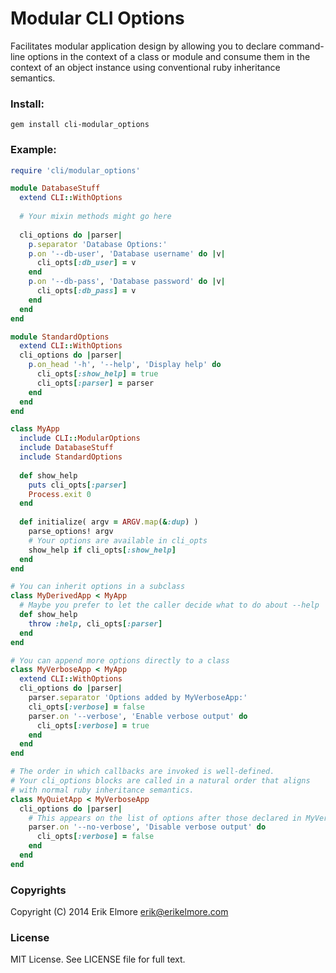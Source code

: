 Modular CLI Options
===================

Facilitates modular application design by allowing you to declare command-line
options in the context of a class or module and consume them in the context of
an object instance using conventional ruby inheritance semantics.

### Install:

    gem install cli-modular_options

### Example:
```ruby
require 'cli/modular_options'

module DatabaseStuff
  extend CLI::WithOptions
  
  # Your mixin methods might go here
  
  cli_options do |parser|
    p.separator 'Database Options:'
    p.on '--db-user', 'Database username' do |v|
      cli_opts[:db_user] = v
    end
    p.on '--db-pass', 'Database password' do |v|
      cli_opts[:db_pass] = v
    end
  end
end

module StandardOptions
  extend CLI::WithOptions
  cli_options do |parser|
    p.on_head '-h', '--help', 'Display help' do
      cli_opts[:show_help] = true
      cli_opts[:parser] = parser
    end
  end
end

class MyApp
  include CLI::ModularOptions
  include DatabaseStuff
  include StandardOptions
  
  def show_help
    puts cli_opts[:parser]
    Process.exit 0
  end
  
  def initialize( argv = ARGV.map(&:dup) )
    parse_options! argv
    # Your options are available in cli_opts
    show_help if cli_opts[:show_help]
  end
end

# You can inherit options in a subclass
class MyDerivedApp < MyApp
  # Maybe you prefer to let the caller decide what to do about --help
  def show_help
    throw :help, cli_opts[:parser]
  end
end

# You can append more options directly to a class
class MyVerboseApp < MyApp
  extend CLI::WithOptions
  cli_options do |parser|
    parser.separator 'Options added by MyVerboseApp:'
    cli_opts[:verbose] = false
    parser.on '--verbose', 'Enable verbose output' do
      cli_opts[:verbose] = true
    end
  end
end

# The order in which callbacks are invoked is well-defined.
# Your cli_options blocks are called in a natural order that aligns
# with normal ruby inheritance semantics.
class MyQuietApp < MyVerboseApp
  cli_options do |parser|
    # This appears on the list of options after those declared in MyVerboseApp
    parser.on '--no-verbose', 'Disable verbose output' do
      cli_opts[:verbose] = false
    end
  end
end
```

### Copyrights
Copyright (C) 2014 Erik Elmore <erik@erikelmore.com>

### License
MIT License.  See LICENSE file for full text.
